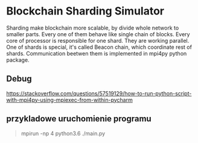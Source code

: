# Blockchain Sharding Simulator
Sharding make blockchain more scalable, by divide whole network to smaller parts. Every one of them behave like single chain of blocks. Every core of processor is responsible for one shard. They are working parallel. One of shards is special, it's called Beacon chain, which coordinate rest of shards. Communication beetwen them is implemented in mpi4py python package.

## Debug
https://stackoverflow.com/questions/57519129/how-to-run-python-script-with-mpi4py-using-mpiexec-from-within-pycharm

## przykladowe uruchomienie programu

> mpirun -np 4 python3.6 ./main.py

